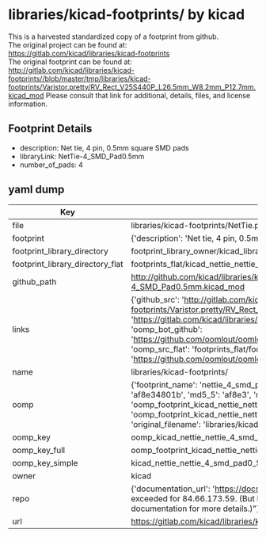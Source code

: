 # libraries/kicad-footprints/ by kicad  
This is a harvested standardized copy of a footprint from github.  
The original project can be found at:  
https://gitlab.com/kicad/libraries/kicad-footprints  
The original footprint can be found at:
http://gitlab.com/kicad/libraries/kicad-footprints//blob/master/tmp/libraries/kicad-footprints/Varistor.pretty/RV_Rect_V25S440P_L26.5mm_W8.2mm_P12.7mm.kicad_mod
Please consult that link for additional, details, files, and license information.  
## Footprint Details
* description: Net tie, 4 pin, 0.5mm square SMD pads  
* libraryLink: NetTie-4_SMD_Pad0.5mm  
* number_of_pads: 4  
## yaml dump  
| Key | Value |  
| --- | --- |  
| file | libraries/kicad-footprints/NetTie.pretty/NetTie-4_SMD_Pad0.5mm.kicad_mod |  
| footprint | {'description': 'Net tie, 4 pin, 0.5mm square SMD pads', 'libraryLink': 'NetTie-4_SMD_Pad0.5mm', 'number_of_pads': 4} |  
| footprint_library_directory | footprint_library_owner/kicad_libraries/kicad-footprints/ |  
| footprint_library_directory_flat | footprints_flat/kicad_nettie_nettie_4_smd_pad0_5mm/working |  
| github_path | http://github.com/kicad/libraries/kicad-footprints//blob/master/tmp/libraries/kicad-footprints/NetTie.pretty/NetTie-4_SMD_Pad0.5mm.kicad_mod |  
| links | {'github_src': 'http://gitlab.com/kicad/libraries/kicad-footprints//blob/master/tmp/libraries/kicad-footprints/Varistor.pretty/RV_Rect_V25S440P_L26.5mm_W8.2mm_P12.7mm.kicad_mod', 'github_src_repo': 'https://gitlab.com/kicad/libraries/kicad-footprints', 'oomp_bot': 'footprints/kicad_nettie_nettie_4_smd_pad0_5mm/working', 'oomp_bot_github': 'https://github.com/oomlout/oomlout_oomp_footprint_bot/tree/main/footprints/kicad_nettie_nettie_4_smd_pad0_5mm/working', 'oomp_src_flat': 'footprints_flat/footprints_flat/kicad_nettie_nettie_4_smd_pad0_5mm/working', 'oomp_src_flat_github': 'https://github.com/oomlout/oomlout_oomp_footprint_src/tree/main/footprints_flat/kicad_nettie_nettie_4_smd_pad0_5mm/working'} |  
| name | libraries/kicad-footprints/ |  
| oomp | {'footprint_name': 'nettie_4_smd_pad0_5mm', 'library_name': 'nettie', 'md5': 'af8e34801bb4f3cf2c7338cf120e24c8', 'md5_10': 'af8e34801b', 'md5_5': 'af8e3', 'md5_6': 'af8e34', 'oomp_key': 'oomp_kicad_nettie_nettie_4_smd_pad0_5mm', 'oomp_key_extra': 'oomp_footprint_kicad_nettie_nettie_4_smd_pad0_5mm', 'oomp_key_full': 'oomp_footprint_kicad_nettie_nettie_4_smd_pad0_5mm_af8e34', 'oomp_key_simple': 'kicad_nettie_nettie_4_smd_pad0_5mm', 'original_filename': 'libraries/kicad-footprints/NetTie.pretty/NetTie-4_SMD_Pad0.5mm.kicad_mod', 'owner_name': 'kicad'} |  
| oomp_key | oomp_kicad_nettie_nettie_4_smd_pad0_5mm |  
| oomp_key_full | oomp_footprint_kicad_nettie_nettie_4_smd_pad0_5mm |  
| oomp_key_simple | kicad_nettie_nettie_4_smd_pad0_5mm |  
| owner | kicad |  
| repo | {'documentation_url': 'https://docs.github.com/rest/overview/resources-in-the-rest-api#rate-limiting', 'message': "API rate limit exceeded for 84.66.173.59. (But here's the good news: Authenticated requests get a higher rate limit. Check out the documentation for more details.)"} |  
| url | https://gitlab.com/kicad/libraries/kicad-footprints |  

